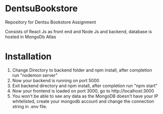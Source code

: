 # DentsuBookstore
Repository for Dentsu Bookstore Assignment

Consists of React Js as front end and Node Js and backend, database is hosted in MongoDb Atlas

# Installation
1. Change Directory to backend folder and npm install, after completion run "nodemon server"
2. Now your backend is running on port 5000
3. Exit backend directory and npm install, after completion run "npm start"
4. Now your frontend is loaded on port 3000, go to http://localhost:3000
5. You won't be able to see any data as the MongoDB doesn't have your IP whitelisted, create your mongodb account and change the connection string in .env file.
